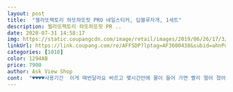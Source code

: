 ```yaml
---
layout: post 
title:  "젤라또팩토리 하또하또핏 PRO 네일스티커, 딥블루자개, 1세트" 
description: 젤라또팩토리 하또하또핏 PR ..
date: 2020-07-31 14:58:17 
img: https://static.coupangcdn.com/image/retail/images/2019/06/26/17/3/2b0a39ab-0059-4767-be2a-82a410e9c7dd.jpg 
linkUrl: https://link.coupang.com/re/AFFSDP?lptag=AF3600438&subid=ahnPublicAsk&pageKey=223025931&itemId=781111564&vendorItemId=4977372170&traceid=V0-113-ac78159ff4dd2fad 
categories: [1010] 
color: 1294AB 
price: 7900 
author: Ask View Shop 
cont:  "♥️♥️♥️♥️사용기간  이게 매번달라요 바르고 몇시간만에 물이 들어 가면 빨리 떨어 졌어요 그리고 탑코트 하고 4시간 이상 물안데이면 10일정도 ?? 관리에서 확실히 달랐어요 .<br/> 확실히 일반 스티커랑 달라서 쭈글 해지는것도 없고 두툼해서 손톱도 부러지지 않고 오히려 스티커 떼어 내면 많이 길어져 있어서 깜놀 입니다 무슨 네일 엣셋스 바른거 같네요 .<br/><br/>✔️✔️✔️✔️스티커 떼어내기  설명서엔 그냥 떼어 내면 된다고 나옴 그렇게 해도 부드럽게 떼어지긴 하는데 손톱이 층층이 벗져 질겁니다 .<br/> 베이스 코트나 네일강화제 , 프라이머등 2번정도 두껍게 바르고 붙히면 떼어내도 본인손톱이 크게 상하지 않더라구요<br/>✔️✔️✔️탑코트는 최대한 신선한걸로  스티커네일을 자주 사용하다 보니 탑코트 상태가 아주 중요한걸 알게 되었네요 탑코트가 오래되어서 잘안발리거나 끈끈하다 이러면 스티커 위에 바르지 마세요 그건 발라도 2<br/> -3일 사이에 엉망이 될확률 100프롭니다 결국 스티커 위에서 갈라지고 벗겨집니다 .<br/> 탑코트가 신선해야 합니다 그래야지 바르고 말려도 깨끗하게 , 됩니다 .<br/> 구매한지 좀된 무광코트 발랐더니 완전 갈라지고 금방 거지되네요 새걸사서 바르니 완전깨끗히 유지되구요 .<br/> 한마디로 탑코트 저렴히 몇개씩 구비를 해놓아야 합니다 .<br/><br/>✔️❤️✔️❤️✔️❤️스티커가 안떨어 지게 하는방법  중요 !!!!!사용을 해보니 일반스티커듣 프러 스티커듣 잘떨어 지는 이유가 손톱과 스티커 사이가 중간에 벌어지는 경우가 될겁니다 특히 옆과 앞면손톱이 벌어지면 금방떨어지더군요 .<br/> 이땐 탑코트를 발라 주세요 앞면과 측면 윗면 돌아 가면서 다 발라 주시면 덜떨어져요 .<br/> 꼭 다발라 주세요 보통 측면과 윗면이렇겐 발라도 앞면은 안바르는 경우가 많아요 .<br/>  사진에 동그라미 쳐논 저기를 가로로 발라서 붙혀 주세요그리고 저는 벌어진거나 , 들뜬데는 네일글루로 붙히기도 해요<br/>❤❤️❤️️❤️❤️ 머리카락이 걸린다  머리카락이 걸린단건 스티커 붙힌지 몇일 되거나 탑코트를 제대로 안발라서 일어나는 경우죠 .<br/> 젤로 좋은건 당연히 떼어내고 새로운 스티커를 바르는건데 그게 안되면 걸리는 스티커위에 탑코트를 제가 말한 3방향으로 ( 스티커 안떨어 지게 하는 방법 아래 있음 ) 으로 위에 한번 발라 주세요 들뜬 부위를 막는거죠 헤어가 들어가지 못하게 임시처방으로 이용할수 있는 방법 입니다 .<br/> 들뜬부분 네일글루로 붙히는 방법도 있어요<br/>❤️❤️❤️❤️❤️❤️두께  젤네일 스티커는 좀 얇게 나온것도 있고 두꺼운것도 있고 여러가진데요 젤라또는 두께가 좀 있어요 .<br/> 전 개인적으로 선호 하는 두께네요 너무 얇은건 바르는데 주름이 생겨서 보기가 싫더라구요 차라리 두꺼운게 주름도 안지고 본인손톱도 안부러지고 손톱 길러보는데도 도움이 되더군요 .<br/> 두꺼운거 싫어 하시는 분들은 추천 안해요 .<br/> 얼마전 저렴한걸 구매했다가 하루사용후 조각나서 벗겨지는걸 경험하고 확실히 두꺼운게 좋다는걸 느낍니다 두꺼우면 일단 붙히는데 주름지고 밀리고 하는게 없어요 얇으면 밀리고 주름잡혀서 펴는데 진심 힘들어요 젤라또는 그런게 없어서 편해요 그리고 두꺼운건 머리카락 걸리고 들뜨는게 단점인데 그건 본드로 붙히거나 탑코트로 들뜬데 눌러서 발라서 붙히면되는데 얇은건 조각나서 떨어짐 ㅋ 붙힐수도 없음 .<br/> 그리고 두꺼운건 떼내서 손톱위에 올리기가 편합니다 쳐지는게 없어요 그치만 얇으면 떼내는즉시 무게가 없어서 쳐집니다 손톱에 올릴려면 뒤에잡고 앞에도 잡고 올려야 하는데 양손을 다써야 하는 ???두꺼운것만 쓰다보니 후기에 젤라또 뚜껍다고 얇은거 좋다는분들은 금손인거 같애여 주름때문에 스트레스 받던데 , 그걸 어떻게 쓰셨는지 ... <br/>두꺼운건 잘못붙히면 빨리뗐다 붙힐수있지만 얆은건 걍찢어짐 못떼냄 .<br/>다시는 얇은스티커 안삼 !!!!<br/>가격 .<br/> ★★★.<br/> ★.<br/> ★<br/>가격이 더 비싼 프로는 오히려 실망이었음<br/>가격이 일단 일반 젤네일에 비해서 상당히 저렴한 편이라거 만족합니다.<br/> 근데 보통 정상 가격대가  24<br/> - 30개 들었고 2.<br/>5번 장도 사용 가능한데 요거는 딱 한 번 쓸 만큼에 실수했을때 보상 정도예요.<br/> 그래도 별 문제 앖이 가격이 착해서 좋아요<br/>갯수가 적어서 손톱 디자인에 안 맞을수도 있지 않을까하는제 있을만한 사이즈는 알맞게 계산해서 다 넣어주신듯해요<br/>구매가격 7985원 <br/> - 할인쿠폰 사용<br/>그리고 단색은 스티커 티가 조금 남<br/>그리고 손톱이 옆으로 작은 편이어서 그런지 맞는 게 거의 없고 18개나 있는데도 잘 어울리는 사이즈가 새끼손톱 밖에 없었음 ㅠ<br/>급하게 의상에 네일 맞출때 로켓배송 짱짱입니다.<br/><br/>기대를 많이 했기 때문인지 아쉬운 점이 많았지만 저렴한 가격에 며칠 기분내기는 정말 좋은 것 같음<br/>기분 전환도 할 겸 구매함<br/>기존 하또하또핏보다는 지속력도 좋아지고 스티커 사이 끼임도 덜한데 자개나 펄 같은 스티커는 끝이 너무 약함<br/>기존의 하또하또핏은 나름 만족하며 사용했는데<br/>내구성 .<br/> ★★★.<br/> ★<br/>네일글루 쿠팡에 판매하니 같이 구매 하세요<br/>데싱디바는 공간이 마니 뜨는데 젤네일이라서 착붙고 마리카락 끼임이 덜해요.<br/> 본인만 관리잘하면 2주 이상 갑니다.<br/><br/>두 번은 못 할 갯수이고 크기에 따라 골라서 붙이라고 한 번 분량이 여유롭게 들어 있는 듯<br/>디자인 .<br/> ★★★.<br/> ★.<br/> ★<br/>붙이는 방법은 설명서에 잘 나와있고, 경화시키기 전에 파일로 정리를 하면 우글우글해지기 쉽기 때문에 손톱깎이로 대충 잘라준 후, 경화시키고 파일로 정리하는 걸 추천함<br/>붙인지 이틀째부터 끝이 부서지더니 삼일째는 세 개가 부서짐 ㅠㅠ<br/>사진은 22p이고 설명은 18p였는데 후기 사진들도 갯수가 다르길래 사진 갯수를 보고 주문했더니 18p가 들어 있었음<br/>요즘 자개가 유행이어서 핑크시럽자개로 구매했음<br/>우선 상세설명이 애매함<br/>자개.<br/>.<br/> 예쁜데 이렇게 약할 줄이야.<br/>.<br/><br/>자개나 펄 퀄리티는 정말 좋은 것 같음<br/>재구매 .<br/> ★★★.<br/> ★.<br/> ★<br/>저희집이 로켓배송 축복지역이라서 오후에 주문하면  밤 12시쯤 새벽배송이 도착해서 너어어무 좋거든요.<br/> 쇼핑몰에서 바로 주문하면 25일 걸리는데 배송 완전 굿잡입니다.<br/><br/>젤네일스티커 여러 브랜드를 사용해봤는데 제일 힘든 것 같음<br/>추가) 따뜻한 물에 불리고 제거용 팁을 사용해도 제거하기가 너무 힘듦.<br/>.<br/><br/>판매가격 9900원<br/>평소 셀프네일을 좋아해서 자주 하는데 제가 화이트의상을 입어야하는데 어울리는 네일이 없어서 로켓배송받았어요.<br/><br/>포인트 스티커는 정말 예쁨!<br/>하또 프로네일 길라잡이 2편 보셔야 합니다 꼭 필요합니다<br/>하또 하또 프로핏은 그냥 스티커가 아니라 젤 네일이라서 좋는데 이번 디자인은 진짜 샾네일 같아서  더 좋네요<br/>하지만 단색 스티커는 사이즈가 안 맞을 시 스티커 티가 정말 많이 나서 연한 색상이 그나마 나은 것 같음<br/>" 
---
```

